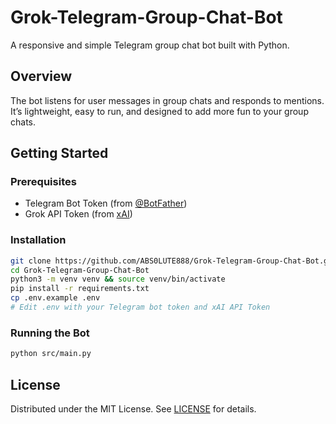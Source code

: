 # Grok-Telegram-Group-Chat-Bot
A responsive and simple Telegram group chat bot built with Python.

## Overview
The bot listens for user messages in group chats and responds to mentions.  
It’s lightweight, easy to run, and designed to add more fun to your group chats.

## Getting Started

### Prerequisites
- Telegram Bot Token (from [@BotFather](https://telegram.me/BotFather))  
- Grok API Token (from [xAI](https://x.ai/api))

### Installation
```bash
git clone https://github.com/ABS0LUTE888/Grok-Telegram-Group-Chat-Bot.git
cd Grok-Telegram-Group-Chat-Bot
python3 -m venv venv && source venv/bin/activate
pip install -r requirements.txt
cp .env.example .env
# Edit .env with your Telegram bot token and xAI API Token
```
### Running the Bot
```bash
python src/main.py
```

## License
Distributed under the MIT License. See [LICENSE](LICENSE) for details.